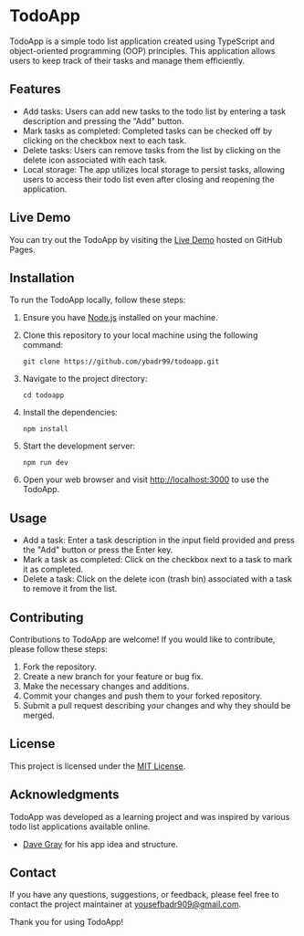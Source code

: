 # TodoApp

TodoApp is a simple todo list application created using TypeScript and object-oriented programming (OOP) principles. This application allows users to keep track of their tasks and manage them efficiently.

## Features

- Add tasks: Users can add new tasks to the todo list by entering a task description and pressing the "Add" button.
- Mark tasks as completed: Completed tasks can be checked off by clicking on the checkbox next to each task.
- Delete tasks: Users can remove tasks from the list by clicking on the delete icon associated with each task.
- Local storage: The app utilizes local storage to persist tasks, allowing users to access their todo list even after closing and reopening the application.

## Live Demo

You can try out the TodoApp by visiting the [Live Demo](https://ybadr99.github.io/todoapp) hosted on GitHub Pages.

## Installation

To run the TodoApp locally, follow these steps:

1. Ensure you have [Node.js](https://nodejs.org) installed on your machine.
2. Clone this repository to your local machine using the following command:

   ```
   git clone https://github.com/ybadr99/todoapp.git
   ```

3. Navigate to the project directory:

   ```
   cd todoapp
   ```

4. Install the dependencies:

   ```
   npm install
   ```

5. Start the development server:

   ```
   npm run dev
   ```

6. Open your web browser and visit [http://localhost:3000](http://localhost:3000) to use the TodoApp.

## Usage

- Add a task: Enter a task description in the input field provided and press the "Add" button or press the Enter key.
- Mark a task as completed: Click on the checkbox next to a task to mark it as completed.
- Delete a task: Click on the delete icon (trash bin) associated with a task to remove it from the list.

## Contributing

Contributions to TodoApp are welcome! If you would like to contribute, please follow these steps:

1. Fork the repository.
2. Create a new branch for your feature or bug fix.
3. Make the necessary changes and additions.
4. Commit your changes and push them to your forked repository.
5. Submit a pull request describing your changes and why they should be merged.

## License

This project is licensed under the [MIT License](LICENSE).

## Acknowledgments

TodoApp was developed as a learning project and was inspired by various todo list applications available online.

- [Dave Gray](https://www.youtube.com/@DaveGrayTeachesCode) for his app idea and structure.

## Contact

If you have any questions, suggestions, or feedback, please feel free to contact the project maintainer at [yousefbadr909@gmail.com](mailto:yousefbadr909@gmail.com).

Thank you for using TodoApp!
